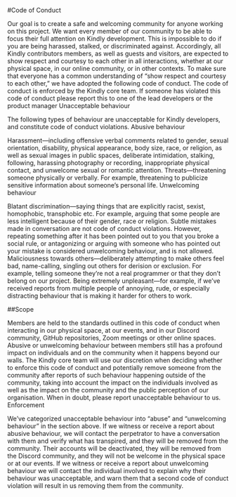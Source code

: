 #Code of Conduct

Our goal is to create a safe and welcoming community for anyone working on this project. We want every member of our community to be able to focus their full attention on Kindly development. This is impossible to do if you are being harassed, stalked, or discriminated against.
Accordingly, all Kindly contributors members, as well as guests and visitors, are expected to show respect and courtesy to each other in all interactions, whether at our physical space, in our online community, or in other contexts.
To make sure that everyone has a common understanding of “show respect and courtesy to each other,” we have adopted the following code of conduct. The code of conduct is enforced by the Kindly core team.
If someone has violated this code of conduct please report this to one of the lead developers or the product manager
Unacceptable behaviour 

The following types of behaviour are unacceptable for Kindly developers, and constitute code of conduct violations.
Abusive behaviour 

Harassment—including offensive verbal comments related to gender, sexual orientation, disability, physical appearance, body size, race, or religion, as well as sexual images in public spaces, deliberate intimidation, stalking, following, harassing photography or recording, inappropriate physical contact, and unwelcome sexual or romantic attention.
Threats—threatening someone physically or verbally. For example, threatening to publicize sensitive information about someone’s personal life.
Unwelcoming behaviour 

Blatant discrimination—saying things that are explicitly racist, sexist, homophobic, transphobic etc. For example, arguing that some people are less intelligent because of their gender, race or religion. Subtle mistakes made in conversation are not code of conduct violations. However, repeating something after it has been pointed out to you that you broke a social rule, or antagonizing or arguing with someone who has pointed out your mistake is considered unwelcoming behaviour, and is not allowed.
Maliciousness towards others—deliberately attempting to make others feel bad, name-calling, singling out others for derision or exclusion. For example, telling someone they’re not a real programmer or that they don’t belong on our project.
Being extremely unpleasant—for example, if we’ve received reports from multiple people of annoying, rude, or especially distracting behaviour that is making it harder for others to work.

##Scope 

Members are held to the standards outlined in this code of conduct when interacting in our physical space, at our events, and in our Discord community, GitHub repositories, Zoom meetings or other online spaces.
Abusive or unwelcoming behaviour between members still has a profound impact on individuals and on the community when it happens beyond our walls. The Kindly core team will use our discretion when deciding whether to enforce this code of conduct and potentially remove someone from the community after reports of such behaviour happening outside of the community, taking into account the impact on the individuals involved as well as the impact on the community and the public perception of our organisation.
When in doubt, please report unacceptable behaviour to us. 
Enforcement 

We’ve categorized unacceptable behaviour into “abuse” and “unwelcoming behaviour” in the section above.
If we witness or receive a report about abusive behaviour, we will contact the perpetrator to have a conversation with them and verify what has transpired, and they will be removed from the community. Their accounts will be deactivated, they will be removed from the Discord community, and they will not be welcome in the physical space or at our events.
If we witness or receive a report about unwelcoming behaviour we will contact the individual involved to explain why their behaviour was unacceptable, and warn them that a second code of conduct violation will result in us removing them from the community.

